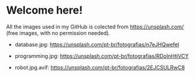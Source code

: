 # Welcome here! 

All the images used in my GitHub is colected from https://unsplash.com/ (free images, with no permission needed).


- database.jpg: https://unsplash.com/pt-br/fotografias/n7eJHQwefeI

- programming.jpg: https://unsplash.com/pt-br/fotografias/RDolnHtjVCY

- robot.jpg.avif: https://unsplash.com/pt-br/fotografias/2EJCSULRwC8
